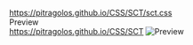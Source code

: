 https://pitragolos.github.io/CSS/SCT/sct.css
<br>
Preview
<br>
https://pitragolos.github.io/CSS/SCT
![Preview](https://pitragolos.github.io/CSS/SCT/SCT.png)
